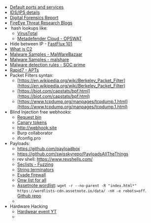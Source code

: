 
- [Default ports and services](http://www.iana.org/assignments/service-names-port-numbers/service-names-port-numbers.xhtml)
- [IDS/IPS details](https://geekflare.com/ids-vs-ips-network-security-solutions/)
- [Digital Forensics Report](https://thedfirreport.com/)
- [FireEye Threat Research Blogs](https://www.fireeye.com/blog/threat-research.html)
-  hash lookups like:
	- [VirusTotal](https://www.virustotal.com/gui/) 
	- [Metadefender Cloud - OPSWAT](https://metadefender.opswat.com/?lang=en)
- Hide between IP - [FastFlux 101](https://unit42.paloaltonetworks.com/fast-flux-101/)
- [What is C2](https://www.varonis.com/blog/what-is-c2)
- [Malware Samples - MalWareBazaar](https://bazaar.abuse.ch/)
- [Malware Samples - malshare](https://malshare.com/ )
- [Malware detection rules - SOC prime](https://tdm.socprime.com/)
- [Rapid7 - APTs](https://docs.rapid7.com/insightidr/apt-groups/)
- Packet Filters syntax:
	- [https://en.wikipedia.org/wiki/Berkeley_Packet_Filter](https://en.wikipedia.org/wiki/Berkeley_Packet_Filter)
	- [https://biot.com/capstats/bpf.html](https://biot.com/capstats/bpf.html)
	- [https://www.tcpdump.org/manpages/tcpdump.1.html](https://www.tcpdump.org/manpages/tcpdump.1.html)
- Blind Injection free webhooks:
	- [Request bin](https://requestbin.com)
	- [Canary tokens](https://canarytokens.org)
	- http://webhook.site
	- Burp collaborator
	- ifconfig.pro
- Payloads:
	- https://github.com/payloadbox
	- https://github.com/swisskyrepo/PayloadsAllTheThings
	- rev shell: https://www.revshells.com/
	- [Seclists - Fuzzing](https://github.com/danielmiessler/SecLists/tree/master/Fuzzing)
	- [String terminators](https://ahmed-tarek.gitbook.io/0x_xnum/api-pen/evasive-maneuvers)
	- [Evade firewall](https://github.com/0xInfection/Awesome-WAF)
	- [Onw list for all](https://github.com/six2dez/OneListForAll)
	- [Assetnote wordlist](https://wordlists.assetnote.io/): `wget -r --no-parent -R "index.html*" https://wordlists-cdn.assetnote.io/data/ -nH -e robots=off`. [Github repo](https://github.com/assetnote/wordlists)
	- 
- Hardware Hacking
	- [Hardwear event YT](https://www.youtube.com/playlist?list=PL8tHFrmzAuvRIt1ERwYgOqbE30u1OFRfc)
	- 
	